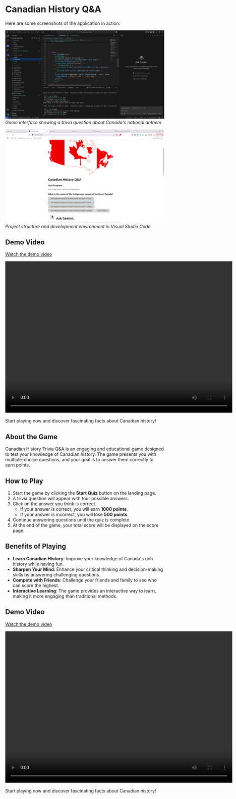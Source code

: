 # Canadian History Q&A

Here are some screenshots of the application in action:

![Canadian History Q&A Game Interface](https://github.com/freddybihozagara/canadian-history-Q-A/blob/master/public/api/images/20250609062529.png)
*Game interface showing a trivia question about Canada's national anthem*

![Project Structure in VS Code](https://github.com/freddybihozagara/canadian-history-Q-A/blob/master/public/api/images/20250609063640.png)
*Project structure and development environment in Visual Studio Code*


## Demo Video
[Watch the demo video](https://youtu.be/XkJxQrnT3V8?feature=shared)

<!-- For embedding the video directly in the README (if supported by the platform) -->
<video width="720" height="480" controls>
  <source src="https://youtu.be/XkJxQrnT3V8?feature=shared" type="video/mp4">
  Your browser does not support the video tag.
</video>

Start playing now and discover fascinating facts about Canadian history!


## About the Game
Canadian History Trivia Q&A is an engaging and educational game designed to test your knowledge of Canadian history. The game presents you with multiple-choice questions, and your goal is to answer them correctly to earn points.

## How to Play
1. Start the game by clicking the **Start Quiz** button on the landing page.
2. A trivia question will appear with four possible answers.
3. Click on the answer you think is correct.
   - If your answer is correct, you will earn **1000 points**.
   - If your answer is incorrect, you will lose **500 points**.
4. Continue answering questions until the quiz is complete.
5. At the end of the game, your total score will be displayed on the score page.

## Benefits of Playing
- **Learn Canadian History**: Improve your knowledge of Canada's rich history while having fun.
- **Sharpen Your Mind**: Enhance your critical thinking and decision-making skills by answering challenging questions.
- **Compete with Friends**: Challenge your friends and family to see who can score the highest.
- **Interactive Learning**: The game provides an interactive way to learn, making it more engaging than traditional methods.

## Demo Video
[Watch the demo video](https://youtu.be/XkJxQrnT3V8?feature=shared)

<!-- For embedding the video directly in the README (if supported by the platform) -->
<video width="720" height="480" controls>
  <source src="https://youtu.be/XkJxQrnT3V8?feature=shared" type="video/mp4">
  Your browser does not support the video tag.
</video>

Start playing now and discover fascinating facts about Canadian history!

